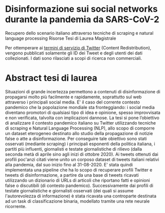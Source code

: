 # Disinformazione sui social networks durante la pandemia da SARS-CoV-2
Recupero dello scenario italiano attraverso tecniche di scraping e natural language processing
Risorse Tesi di Laurea Magistrale

Per ottemperare ai [termini di servizio di Twitter](https://developer.twitter.com/en/developer-terms/agreement-and-policy) (Content Redistribution), vengono pubblicati solamente gli ID dei Tweet e degli utenti dei dati collezionati. I dati sono rilasciati a scopi di ricerca non commerciali.

# Abstract tesi di laurea
Situazioni di grande incertezza permettono a contenuti di disinformazione di propagarsi molto più facilmente e rapidamente, soprattutto sul web attraverso i principali social media. E' il caso del corrente contesto pandemico che la popolazione mondiale sta fronteggiando: i social media diventano promotori di qualsiasi tipo di idea e opinione, spesso improvvisata e non verificata, talvolta con implicazioni dannose. La tesi si pone l’obiettivo di analizzare il contesto pandemico italiano su Twitter utilizzando tecniche di scraping e Natural Language Processing (NLP), allo scopo di comporre un dataset eterogeneo destinato allo studio della propagazione di notizie false o atte a disinformazione. Per conseguire tale obiettivo sono stati osservati (mediante scraping) i principali esponenti della politica italiana, i partiti più influenti, giornalisti e testate giornalistiche di rilievo (dalla seconda metà di aprile sino agli inizi di ottobre 2020). Ai tweets ottenuti dai profili poc'anzi citati viene unito un corposo dataset di tweets italiani relativi alla pandemia, dal suo inizio fino al 31-08-2020. E' stata quindi implementata una pipeline che ha lo scopo di recuperare profili Twitter e tweets di disinformazione, a partire da una base di tweets ricavati utilizzando un dizionario di URLs di articoli che riportano fatti e opinioni false o discutibili (di contesto pandemico). Successivamente dai profili di testate giornalistiche e giornalisti osservati (dei quali si assume l'autorevolezza di informazione) è stata ricavata una controparte destinata ad un task di classificazione binaria, modellato tramite una rete neurale ricorrente.
